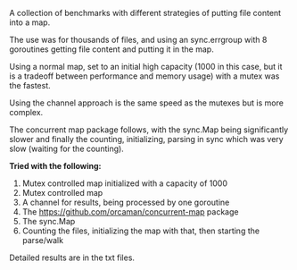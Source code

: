 A collection of benchmarks with different strategies of putting file content into a map.

The use was for thousands of files,
and using an sync.errgroup with 8 goroutines getting file content and putting it in the map.

Using a normal map, set to an initial high capacity
(1000 in this case, but it is a tradeoff between performance and memory usage)
with a mutex was the fastest.

Using the channel approach is the same speed as the mutexes but is more complex.

The concurrent map package follows, with the sync.Map being significantly slower
and finally the counting, initializing, parsing in sync which was very slow (waiting for the counting).

**Tried with the following:**

1. Mutex controlled map initialized with a capacity of 1000
2. Mutex controlled map
3. A channel for results, being processed by one goroutine
4. The https://github.com/orcaman/concurrent-map package
5. The sync.Map
6. Counting the files, initializing the map with that, then starting the parse/walk

Detailed results are in the txt files.

